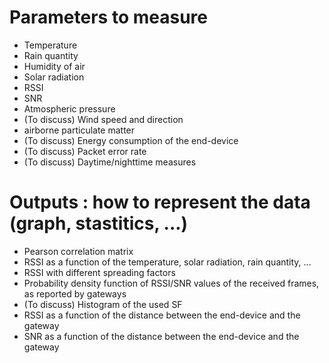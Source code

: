 # Parameters to measure

* Temperature
* Rain quantity
* Humidity of air
* Solar radiation
* RSSI
* SNR
* Atmospheric pressure
* (To discuss) Wind speed and direction
* airborne particulate matter
* (To discuss) Energy consumption of the end-device
* (To discuss) Packet error rate
* (To discuss) Daytime/nighttime measures


# Outputs : how to represent the data (graph, stastitics, ...)

* Pearson correlation matrix
* RSSI as a function of the temperature, solar radiation, rain quantity, ...
* RSSI with different spreading factors
* Probability density function of RSSI/SNR values of the received frames, as reported by gateways
* (To discuss) Histogram of the used SF 
* RSSI as a function of the distance between the end-device and the gateway
* SNR as a function of the distance between the end-device and the gateway
